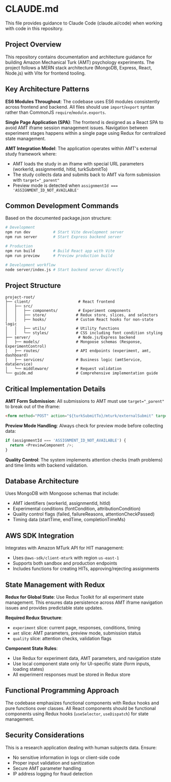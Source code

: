 # CLAUDE.md

This file provides guidance to Claude Code (claude.ai/code) when working with code in this repository.

## Project Overview

This repository contains documentation and architecture guidance for building Amazon Mechanical Turk (AMT) psychology experiments. The project follows a MERN stack architecture (MongoDB, Express, React, Node.js) with Vite for frontend tooling.

## Key Architecture Patterns

**ES6 Modules Throughout**: The codebase uses ES6 modules consistently across frontend and backend. All files should use `import`/`export` syntax rather than CommonJS `require`/`module.exports`.

**Single Page Application (SPA)**: The frontend is designed as a React SPA to avoid AMT iframe session management issues. Navigation between experiment stages happens within a single page using Redux for centralized state management.

**AMT Integration Model**: The application operates within AMT's external study framework where:
- AMT loads the study in an iframe with special URL parameters (workerId, assignmentId, hitId, turkSubmitTo)
- The study collects data and submits back to AMT via form submission with `target="_parent"`
- Preview mode is detected when `assignmentId === 'ASSIGNMENT_ID_NOT_AVAILABLE'`

## Common Development Commands

Based on the documented package.json structure:

```bash
# Development
npm run dev          # Start Vite development server
npm run server       # Start Express backend server

# Production
npm run build        # Build React app with Vite
npm run preview      # Preview production build

# Development workflow
node server/index.js # Start backend server directly
```

## Project Structure

```
project-root/
├── client/                     # React frontend
│   ├── src/
│   │   ├── components/         # Experiment components
│   │   ├── store/             # Redux store, slices, and selectors
│   │   ├── hooks/             # Custom React hooks for non-state logic
│   │   ├── utils/             # Utility functions
│   │   └── styles/            # CSS including font condition styling
├── server/                     # Node.js/Express backend
│   ├── models/                # Mongoose schemas (Response, ExperimentControl)
│   ├── routes/                # API endpoints (experiment, amt, dashboard)
│   ├── services/              # Business logic (amtService, dataService)
│   └── middleware/            # Request validation
└── guide.md                   # Comprehensive implementation guide
```

## Critical Implementation Details

**AMT Form Submission**: All submissions to AMT must use `target="_parent"` to break out of the iframe:
```html
<form method="POST" action="${turkSubmitTo}/mturk/externalSubmit" target="_parent">
```

**Preview Mode Handling**: Always check for preview mode before collecting data:
```javascript
if (assignmentId === 'ASSIGNMENT_ID_NOT_AVAILABLE') {
  return <PreviewComponent />;
}
```

**Quality Control**: The system implements attention checks (math problems) and time limits with backend validation.

## Database Architecture

Uses MongoDB with Mongoose schemas that include:
- AMT identifiers (workerId, assignmentId, hitId)
- Experimental conditions (fontCondition, attributionCondition) 
- Quality control flags (failed, failureReasons, attentionCheckPassed)
- Timing data (startTime, endTime, completionTimeMs)

## AWS SDK Integration

Integrates with Amazon MTurk API for HIT management:
- Uses `@aws-sdk/client-mturk` with region `us-east-1`
- Supports both sandbox and production endpoints
- Includes functions for creating HITs, approving/rejecting assignments

## State Management with Redux

**Redux for Global State**: Use Redux Toolkit for all experiment state management. This ensures data persistence across AMT iframe navigation issues and provides predictable state updates.

**Required Redux Structure**:
- `experiment` slice: current page, responses, conditions, timing
- `amt` slice: AMT parameters, preview mode, submission status
- `quality` slice: attention checks, validation flags

**Component State Rules**: 
- Use Redux for experiment data, AMT parameters, and navigation state
- Use local component state only for UI-specific state (form inputs, loading states)
- All experiment responses must be stored in Redux store

## Functional Programming Approach

The codebase emphasizes functional components with Redux hooks and pure functions over classes. All React components should be functional components using Redux hooks (`useSelector`, `useDispatch`) for state management.

## Security Considerations

This is a research application dealing with human subjects data. Ensure:
- No sensitive information in logs or client-side code
- Proper input validation and sanitization
- Secure AMT parameter handling
- IP address logging for fraud detection